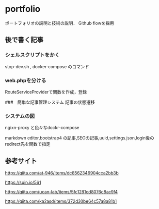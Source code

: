 # portfolio
ポートフォリオの説明と技術の説明．
Github flowを採用

## 後で書く記事
### シェルスクリプトをかく
stop-dev.sh , docker-compose のコマンド
### web.phpを分ける
RouteServiceProviderで関数を作成，登録

###　簡単な記事管理システム
記事の状態遷移

### システムの図
ngixn-proxy と色々なdockr-compose

markdown editor,bootstrap4 の記事,SEOの記事,uuid,settings.json,login後のredirect先を関数で指定

## 参考サイト
https://qiita.com/at-946/items/dc8562346904cca2bb3b

https://suin.io/561

https://qiita.com/ucan-lab/items/5fc1281cd8076c8ac9f4

https://qiita.com/ka2asd/items/372d30be64c57a8a81b1